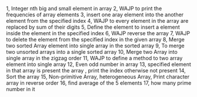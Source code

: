 
1, Integer nth big and small element in array 
2, WAJP to print the frequencies of array elements
3, insert one aray element into the another element from the specified index
4, WAJP to every element in the array are replaced by sum of their digits
5, Define the element to insert a element inside the element in the specified index
6, WAJP reverse the array
7, WAJP to delete the element from the specified index in the given array
8, Merge two sorted Array element into single array in the sorted array
9, To merge two unsorted arrays into a single sorted array
10, Merge two Array into single array in the zigzag order
11, WAJP to define a method to two array element into single array
12, Even odd number in array
13, specified element in that array is present the array , print the index otherwise not present
14, Sort the array 
15, Non-primitive Array, heterogeneous Array, Print character array in reverse order
16, find average of the 5 elements
17, how many prime number in it